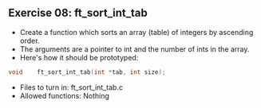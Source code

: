## Exercise 08: ft_sort_int_tab
+ Create a function which sorts an array (table) of integers by ascending order.
+ The arguments are a pointer to int and the number of ints in the array.
+ Here's how it should be prototyped:
```C
void	ft_sort_int_tab(int *tab, int size);
```
+ Files to turn in: ft_sort_int_tab.c
+ Allowed functions: Nothing
